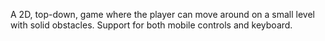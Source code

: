 A 2D, top-down, game where the player can move around on a small level with solid obstacles.
Support for both mobile controls and keyboard.